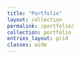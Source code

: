 ```yaml
---
title: "Portfolio"
layout: collection
permalink: /portfolio/
collection: portfolio
entries_layout: grid
classes: wide   
---
```


